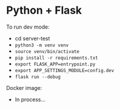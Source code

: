 # Python + Flask

To run dev mode:

- cd server-test
- `python3 -m venv venv`
- `source venv/bin/activate`
- `pip install -r requirements.txt`
- `export FLASK_APP=entrypoint.py`
- `export APP_SETTINGS_MODULE=config.dev`
- `flask run --debug`

Docker image:

- In process...
